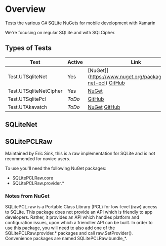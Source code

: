 # Overview
Tests the various C# SQLite NuGets for mobile development with Xamarin

We're focusing on regular SQLite and with SQLCipher.

## Types of Tests

| Test | Active | Link |
|------|--------|------|
| Test.UTSqliteNet        | Yes | [NuGet]](https://www.nuget.org/packages/sqlite-net-pcl) [GitHub](https://github.com/praeclarum/sqlite-net/) |
| Test.UTSqliteNetCipher  | Yes | [NuGet](https://www.nuget.org/packages/sqlite-net-sqlcipher) |
| Test.UTSqlitePcl        | *ToDo* | [GitHub](https://github.com/ericsink/SQLitePCL.raw) |
| Test.UTAkavatch         | *ToDo* | [NuGet](https://www.nuget.org/packages/akavache) [GitHub](https://github.com/reactiveui/Akavache) |

## SQLiteNet


## SQLitePCLRaw
Maintained by Eric Sink, this is a raw implementation for SQLite and is not recommended for novice users.

To use you'll need the following NuGet packages:
* SQLitePCLRaw.core
* SQLitePCLRaw.provider.*


### Notes from NuGet
SQLitePCL.raw is a Portable Class Library (PCL) for low-level (raw) access to SQLite.  This package does not provide an API which is friendly to app developers.  Rather, it provides an API which handles platform and configuration issues, upon which a friendlier API can be built.  In order to use this package, you will need to also add one of the SQLitePCLRaw.provider.* packages and call raw.SetProvider().  Convenience packages are named SQLitePCLRaw.bundle_*.

